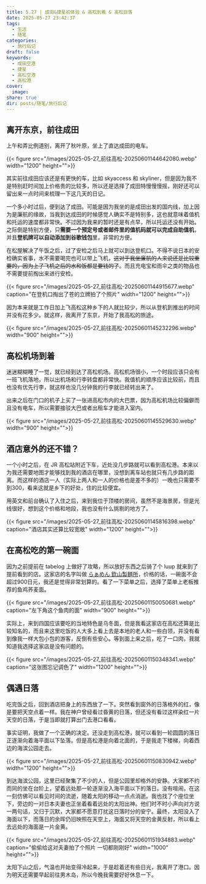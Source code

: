 ```yaml
---
title: 5.27 | 成田&捷星初体验 & 高松到着 & 高松日落
date: 2025-05-27 23:42:37
tags:
  - 生活
  - 随笔
categories:
  - 旅行后记
draft: false
keywords:
  - 成田空港
  - 捷星
  - 高松空港
  - 高松港
cover:
  image: 
share: true
dir: posts/随笔/旅行后记
---
```


## 离开东京，前往成田

上午和弄比例道别，离开了秋叶原，坐上了直达成田的电车。

{{< figure src="/images/2025-05-27_前往高松-20250601144642080.webp"  width="1200" height="">}}

其实前往成田应该还是有更快的车，比如 skyaccess 和 skyliner，但是因为我不是特别赶时间加上价格贵的比较多，所以还是选择了成田特慢慢慢摇，刚好还可以留出来一点时间来梳理一下这几天的日记。

一个多小时过后，便到达了成田。可能是因为我坐的是成田出发的国内线，加上因为是廉航的缘故，当我到达成田的时候感觉人确实不是特别多，这也就意味着值机和托运的速度都非常快。不过因为我来的暂时还是有点早，所以托运还没有开始。之际倒是特别方便，只**需要一个预定号或者邮件里的值机码就可以完成自助值机**，并且**登机牌可以自动添加到谷歌钱包**里，非常的方便。

在松屋解决了午饭之后，过了安检之后马上就可以到达登机口。不得不说日本的安检确实省事，水不需要喝完也可以带上飞机，~~这对于我坐廉航的人来说还是比较重要的，因为上了飞机之后的水和饭都是要钱的了~~。而且充电宝和雨伞之类的物品也不需要提前掏出来进行安检。

{{< figure src="/images/2025-05-27_前往高松-20250601144915677.webp" caption="在登机口掏出了苍的立牌拍了个照片" width="1200" height="">}}

因为本来就是工作日加上飞高松这种乡下的人就比较少，所以从登机到推出的时间并没有花多少。就这样，我离开了东京，开始了我高松的旅途。

{{< figure src="/images/2025-05-27_前往高松-20250601145232296.webp"  width="900" height="">}}

## 高松机场到着

迷迷糊糊睡了一觉，就已经到达了高松机场。高松机场很小，一个时段应该只会有一班飞机落地，所以出机场和行李转盘都非常快。我值机的顺序应该比较前，而且也没有优先行李，就这样也没几分钟我的行李就已经转出来了。

出来之后在门口的机子上买了一张进高松市内的大巴票，因为高松机场比较偏僻而且没有电车，所以需要接驳大巴或者出租车才能进入室内。

{{< figure src="/images/2025-05-27_前往高松-20250601145529630.webp"  width="900" height="">}}

## 酒店意外的还不错？

一个小时之后，在 JR 高松站附近下车，近处没几步路就可以看到高松港。本来以为我还需要地图才能够找到我的酒店在哪里，没想到离车站也就只有几步路的距离。而这样的酒店一人（实际上两人和一人的价格也是差不多的）一晚也只需要不到300，看来这就是乡下的好处，住的比较便宜。

用英文和前台确认了入住之后，来到我位于顶楼的房间，虽然不是海景房，但是光线很好，想到这个价格和地段，我也没有什么挑剔的地方了。

{{< figure src="/images/2025-05-27_前往高松-20250601145816398.webp" caption="酒店其实还算比较宽敞" width="1200" height="">}}

## 在高松吃的第一碗面

因为之前提前在 tabelog 上做好了攻略，所以放好东西之后骑了个 luup 就来到了提前看到的店。这家店的名字叫做 [らぁめん 欽山製麺所](https://tabelog.com/kagawa/A3701/A370101/37007785/)，价格的话，一碗面不会超过900日元，我还是觉得非常划算的。看了一下菜单之后，选择了菜单上老板推荐的鱼鸡荞麦面。

{{< figure src="/images/2025-05-27_前往高松-20250601150050681.webp" caption="左下角这个鱼肉的面" width="900" height="">}}

实际上，来到四国应该要吃的当地特色是乌冬面，但是我看这家店在高松还算是比较知名的，而且来这里吃饭的人大多上看上去是本地的老人和一些白领，并没有看到像我一样大包小包的游客，反倒有些安心。等到面上来之后，吃了一口肉，我就知道我选择这家店是没有问题的。

{{< figure src="/images/2025-05-27_前往高松-20250601150348341.webp" caption="这张图忘记调色了" width="1200" height="">}}

## 偶遇日落

吃完饭之后，回到酒店把身上的东西放了一下。突然看到窗外的日落格外的红，像是要把天空点着一样。我在神户曾经看过昏黄的日落，但还没有看过这样染红一片天空的日落，于是当即就打算出门去港口看看。

事实证明，我做了一个正确的决定。还没走到高松港，就可以看到一轮圆圆的落日正逐渐向着海平面以下坠落。但是高松港是向着北面的，于是我走下楼梯，向着西边的海滨公园走去。

{{< figure src="/images/2025-05-27_前往高松-20250601150830942.webp"  width="1200" height="">}}

到达海滨公园，这里已经聚集了不少的人，但是公园里却格外的安静。大家都不约而同的坐在台阶上，望着远处那一轮逐渐没入海平面以下的落日。没有喧闹，在这一刻仿佛可以看见时间的流逝，随着太阳的移动一点点消逝。我也找了个座位坐下，旁边的一对日本夫妻也正坐着看着远处的太阳出神。他们时不时小声向对方说一两句话，又归于沉默，大家都不愿意打扰这日落时分的安宁。最终，太阳没入了海面以下，而落日的余晖仍旧映照在天空上，海面又将天空的金黄反射，所以看上去远处的海面是一片金黄。

{{< figure src="/images/2025-05-27_前往高松-20250601151934883.webp" caption="偷偷给这对夫妻拍了个照片 一切都刚刚好" width="1000" height="">}}

太阳下山之后，气温也开始变得冷起来，于是趁着还有些日光，我离开了港口。因为明天还需要早起前往男木岛，所以今晚我需要好好休息一下。